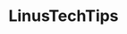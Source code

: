 ---
title: LinusTechTips
crosslinks:
- pcmasterrace
- Amd
- NetflixViaVPN
- osugame
- level1techs
- G502MasterRace
- mac
- techsupport
- Frugal
- IAmA
- AskReddit
- OutOfTheLoop
- GiIvaSunner
- linuxmasterrace
---
